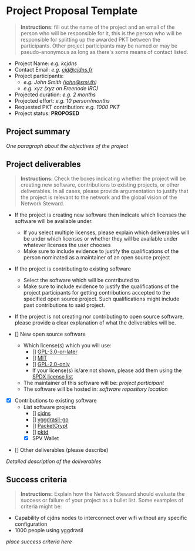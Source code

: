 # Project Proposal Template

> **Instructions**: fill out the name of the project and an email of the person who will be responsible for it, this is the person who will be responsible for splitting up the awarded PKT between the participants. Other project participants may be named or may be pseudo-anonymous as long as there's some means of contact listed.

* Project Name: *e.g. kcjdns*
* Contact Email: *e.g. cjd@cjdns.fr*
* Project participants:
  * *e.g. John Smith (john@smi.th)*
  * *e.g. xyz (xyz on Freenode IRC)*
* Projected duration: *e.g. 2 months*
* Projected effort: *e.g. 10 person/months*
* Requested PKT contribution: *e.g. 1000 PKT*
* Project status: **PROPOSED**

## Project summary

*One paragraph about the objectives of the project*

## Project deliverables

> **Instructions:** Check the boxes indicating whether the project will be creating new software, contributions to existing projects, or other deliverables. In all cases, please provide argumentation to justify that the project is relevant to the network and the global vision of the Network Steward.
* If the project is creating new software then indicate which licenses the software will be available under.
  * If you select multiple licenses, please explain which deliverables will be under which licenses or whether they will be available under whatever licenses the user chooses
  * Make sure to include evidence to justify the qualifications of the person nominated as a maintainer of an open source project
* If the project is contributing to existing software
  * Select the software which will be contributed to
  * Make sure to include evidence to justify the qualifications of the project participants for getting contributions accepted to the specified open source project. Such qualifications might include past contributions to said project.
* If the project is not creating nor contributing to open source software, please provide a clear explanation of what the deliverables will be.

* [] New open source software
    * Which license(s) which you will use:
      * [] [GPL-3.0-or-later](https://spdx.org/licenses/GPL-3.0-or-later.html)
      * [] [MIT](https://spdx.org/licenses/MIT.html)
      * [] [GPL-2.0-only](https://spdx.org/licenses/GPL-2.0-only.html)
      * If your license(s) is/are not shown, please add them using the [SPDX license list](https://spdx.org/licenses/)
    * The maintainer of this software will be: *project participant*
    * The software will be hosted in: *software repository location*
* [x] Contributions to existing software
  * List software projects
    * [] [cjdns](https://github.com/cjdelisle/cjdns)
    * [] [yggdrasil-go](https://github.com/yggdrasil-network/yggdrasil-go)
    * [] [PacketCrypt](https://github.com/cjdelisle/PacketCrypt)
    * [] [pktd](https://github.com/pkt-cash/pktd)
    * [x] SPV Wallet
* [] Other deliverables (please describe)

*Detailed description of the deliverables*

## Success criteria

> **Instructions:** Explain how the Network Steward should evaluate the success or failure of your project as a bullet list. Some examples of criteria might be:
* Capability of cjdns nodes to interconnect over wifi without any specific configuration
* 1000 people using yggdrasil

*place success criteria here*
